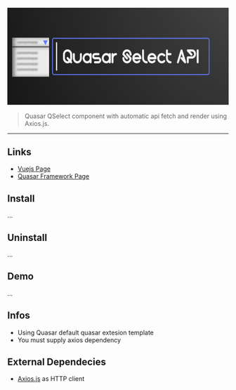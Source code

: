    
![Quasar Select API](https://github.com/odranoelBR/vue-quasar-select-api/blob/main/docs/logo.png)
> Quasar QSelect component with automatic api fetch and render using Axios.js.

<hr />

## Links
* [Vuejs Page](https://vuejs.org/)
* [Quasar Framework Page](http://quasar-framework.org/)

## Install 
...

## Uninstall
...

## Demo 
...

## Infos
* Using Quasar default quasar extesion template
* You must supply axios dependency

## External Dependecies 
* [Axios.js](https://github.com/mzabriskie/axios) as HTTP client 

